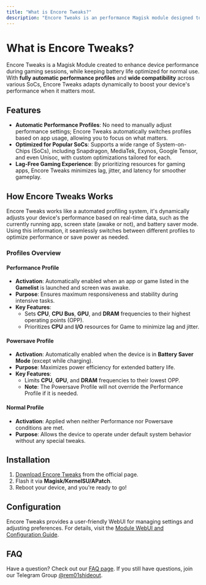 ```yaml
---
title: "What is Encore Tweaks?"
description: "Encore Tweaks is an performance Magisk module designed to boost device performance for gaming while preserving battery life during regular use."
---
```


# What is Encore Tweaks?
Encore Tweaks is a Magisk Module created to enhance device performance during gaming sessions, while keeping battery life optimized for normal use. With **fully automatic performance profiles** and **wide compatibility** across various SoCs, Encore Tweaks adapts dynamically to boost your device's performance when it matters most.

## Features

- **Automatic Performance Profiles**: No need to manually adjust performance settings; Encore Tweaks automatically switches profiles based on app usage, allowing you to focus on what matters.
- **Optimized for Popular SoCs**: Supports a wide range of System-on-Chips (SoCs), including Snapdragon, MediaTek, Exynos, Google Tensor, and even Unisoc, with custom optimizations tailored for each.
- **Lag-Free Gaming Experience**: By prioritizing resources for gaming apps, Encore Tweaks minimizes lag, jitter, and latency for smoother gameplay.

## How Encore Tweaks Works
Encore Tweaks works like a automated profiling system, it's dynamically adjusts your device's performance based on real-time data, such as the currently running app, screen state (awake or not), and battery saver mode. Using this information, it seamlessly switches between different profiles to optimize performance or save power as needed.

### Profiles Overview

#### **Performance Profile**
- **Activation**: Automatically enabled when an app or game listed in the **Gamelist** is launched and screen was awake.  
- **Purpose**: Ensures maximum responsiveness and stability during intensive tasks.  
- **Key Features**:  
  - Sets **CPU**, **CPU Bus**, **GPU**, and **DRAM** frequencies to their highest operating points (OPP).  
  - Prioritizes **CPU** and **I/O** resources for Game to minimize lag and jitter.  

#### **Powersave Profile**
- **Activation**: Automatically enabled when the device is in **Battery Saver Mode** (except while charging).  
- **Purpose**: Maximizes power efficiency for extended battery life.  
- **Key Features**:  
  - Limits **CPU**, **GPU**, and **DRAM** frequencies to their lowest OPP.  
  - **Note**: The Powersave Profile will not override the Performance Profile if it is needed.  

#### **Normal Profile**
- **Activation**: Applied when neither Performance nor Powersave conditions are met.  
- **Purpose**: Allows the device to operate under default system behavior without any special tweaks.  

## Installation
1. [Download Encore Tweaks](/download) from the official page.
2. Flash it via **Magisk/KernelSU/APatch**.
3. Reboot your device, and you're ready to go!

## Configuration
Encore Tweaks provides a user-friendly WebUI for managing settings and adjusting preferences. For details, visit the [Module WebUI and Configuration Guide](/guide/webui-and-configuration).

## FAQ
Have a question? Check out our [FAQ page](/guide/faq). If you still have questions, join our Telegram Group [@rem01shideout](https://t.me/rem01shideout).
